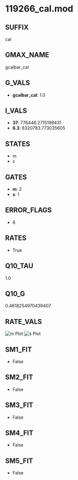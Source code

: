 # 119266_cal.mod

## SUFFIX

cal

## GMAX_NAME

gcalbar_cal

## G_VALS

- **gcalbar_cal**: 1.0

## I_VALS

- **37**: 776446.2715198431
- **6.3**: 8320783.773035605

## STATES

- m
- s

## GATES

- **m**: 2
- **s**: 1

## ERROR_FLAGS

- 8

## RATES

- True

## Q10_TAU

1.0

## Q10_G

0.4618254970439407

## RATE_VALS

![m Plot](/Users/pbozelos/Dropbox/icg-Chai-Panos/supermodels/output_markdown_files/Ca/119266_cal.mod/images/m.png)
![s Plot](/Users/pbozelos/Dropbox/icg-Chai-Panos/supermodels/output_markdown_files/Ca/119266_cal.mod/images/s.png)

## SM1_FIT

- False

## SM2_FIT

- False

## SM3_FIT

- False

## SM4_FIT

- False

## SM5_FIT

- False

